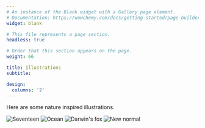 ```yaml
---
# An instance of the Blank widget with a Gallery page element.
# Documentation: https://wowchemy.com/docs/getting-started/page-builder/
widget: blank

# This file represents a page section.
headless: true

# Order that this section appears on the page.
weight: 66

title: Illustrations
subtitle:

design:
  columns: '2'
---
```


Here are some nature inspired illustrations. 

![Seventeen](/home/gallery_files/Seventeen.jpeg)
![Ocean](/home/gallery_files/Ocean.jpg)
![Darwin's fox](/home/gallery_files/Fox.jpeg)
![New normal](/home/gallery_files/New.jpeg)


